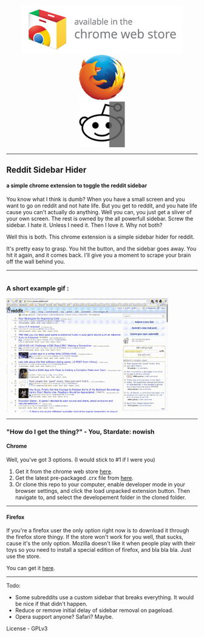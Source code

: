 <center>
<a href="https://chrome.google.com/webstore/detail/reddit-sidebar-hider/aipfmjljjkiepeocilaillicdohnkehp?hl=en&gl=US&authuser=2">
	<img src="https://raw.githubusercontent.com/kiddico/Reddit-Sidebar-Hider/master/images/store_availc.png">
 </a>


<a href="https://addons.mozilla.org/addon/reddit-sidebar-getter-ridder?src=github"> 
	<img src="https://raw.githubusercontent.com/kiddico/Reddit-Sidebar-Hider/master/images/firefox_256.png" height="120" />
</a>

</center>
<center>
<img src="https://raw.githubusercontent.com/kiddico/Reddit-Sidebar-Hider/master/images/256_icon.png" height="120" />
</center>

---

## Reddit Sidebar Hider
#### a simple chrome extension to toggle the reddit sidebar
You know what I think is dumb? When you have a small screen and you want to go on reddit and not hate life. But you get to reddit, and you hate life cause you can't actually do anything. Well you can, you just get a sliver of your own screen. The rest is owned by the all powerfull sidebar. Screw the sidebar. I hate it. Unless I need it. Then I love it. Why not both?

Well this is both. This chrome extension is a simple sidebar hider for reddit.

It's pretty easy to grasp. You hit the button, and the sidebar goes away. You hit it again, and it comes back. I'll give you a moment to scrape your brain off the wall behind you.

---

<div>
<h3 style="float: left; display: inline;">A short example gif : &nbsp;&nbsp; </h3>
<img style="display:inline" src="https://raw.githubusercontent.com/kiddico/Reddit-Sidebar-Hider/master/images/ex.gif" height="300"/>
</div>

---

### "How do I get the thing?" - You, Stardate: nowish

#### Chrome
Well, you've got 3 options. (I would stick to #1 if I were you)

1. Get it from the chrome web store [here](https://chrome.google.com/webstore/detail/reddit-sidebar-hider/aipfmjljjkiepeocilaillicdohnkehp?hl=en&gl=US).
2. Get the latest pre-packaged .crx file from [here](https://github.com/kiddico/Reddit-Sidebar-Hider/tree/master/packaged/current).
3. Or clone this repo to your computer, enable developer mode in your browser settings, and click the load unpacked extension button. Then navigate to, and select the developement folder in the cloned folder.

---

#### Firefox
If you're a firefox user the only option right now is to download it through the firefox store thingy. If the store won't work for you well, that sucks, cause it's the only option. Mozilla doesn't like it when people play with their toys so you need to install a special edition of firefox, and bla bla bla. Just use the store.

You can get it [here](https://addons.mozilla.org/addon/reddit-sidebar-getter-ridder?src=github).

---

Todo:

* Some subreddits use a custom sidebar that breaks everything. It would be nice if that didn't happen.
* Reduce or remove initial delay of sidebar removal on pageload.
* Opera support anyone? Safari? Maybe.

License - GPLv3
